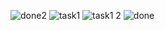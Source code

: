 ![done2](https://user-images.githubusercontent.com/112692170/215341297-5684529e-7c40-4d1e-98bd-39e43d791cec.png)
![task1](https://user-images.githubusercontent.com/112692170/215341299-310df712-b769-40be-a783-6322e48354e8.png)
![task1 2](https://user-images.githubusercontent.com/112692170/215341302-a46fbd6d-978e-448d-8023-aa45e143fffe.png)
![done](https://user-images.githubusercontent.com/112692170/215341304-5e970cb4-0f6d-4e13-94ae-bdeb633d1b93.png)
